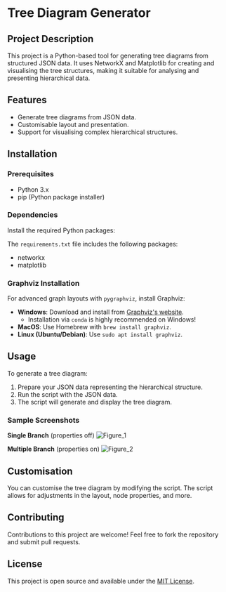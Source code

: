 # Tree Diagram Generator

## Project Description

This project is a Python-based tool for generating tree diagrams from structured JSON data. It uses NetworkX and Matplotlib for creating and visualising the tree structures, making it suitable for analysing and presenting hierarchical data.

## Features

- Generate tree diagrams from JSON data.
- Customisable layout and presentation.
- Support for visualising complex hierarchical structures.

## Installation

### Prerequisites

- Python 3.x
- pip (Python package installer)

### Dependencies

Install the required Python packages:

The `requirements.txt` file includes the following packages:

- networkx
- matplotlib

### Graphviz Installation

For advanced graph layouts with `pygraphviz`, install Graphviz:

- **Windows**: Download and install from [Graphviz's website](https://graphviz.org/download/).
  - Installation via `conda` is highly recommended on Windows! 
- **MacOS**: Use Homebrew with `brew install graphviz`.
- **Linux (Ubuntu/Debian)**: Use `sudo apt install graphviz`.

## Usage

To generate a tree diagram:

1. Prepare your JSON data representing the hierarchical structure.
2. Run the script with the JSON data.
3. The script will generate and display the tree diagram.

### Sample Screenshots
**Single Branch** (properties off)
![Figure_1](https://github.com/yunemse48/JSON_to_Tree_Diagram/assets/60715607/e4fa7905-1348-44bf-992f-d7b2105c4dfe)

**Multiple Branch** (properties on)
![Figure_2](https://github.com/yunemse48/JSON_to_Tree_Diagram/assets/60715607/384486cf-2207-4a8f-8878-621a769c640e)

## Customisation

You can customise the tree diagram by modifying the script. The script allows for adjustments in the layout, node properties, and more.

## Contributing

Contributions to this project are welcome! Feel free to fork the repository and submit pull requests.

## License

This project is open source and available under the [MIT License](LICENSE).
